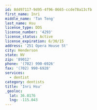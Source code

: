 ```yaml
---
id: 8dd97117-9d95-4f96-8665-ccde78a13cfb
first_name: Inri
middle_name: 'Tan Teng'
last_name: Hsu
license_type: DDS
license_number: '4293'
license_status: Active
license_expiration: 6/30/15
address: '251 Opera House St'
city: Henderson
state: NV
zip: '89012'
phone: '(702) 990-6926'
fax: '(702) 990-6928'
services:
  - dentist
category: dentists
title: 'Inri Hsu'
_geoloc:
  lat: 36.0176
  lng: -115.043
---
```

